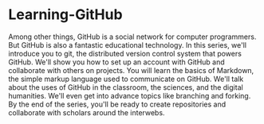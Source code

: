 Learning-GitHub
===============

Among other things, GitHub is a social network for computer programmers. But GitHub is also a fantastic educational technology. In this series, we'll introduce you to git, the distributed version control system that powers GitHub. We'll show you how to set up an account with GitHub and collaborate with others on projects. You will learn the basics of Markdown, the simple markup language used to communicate on GitHub. We'll talk about the uses of GitHub in the classroom, the sciences, and the digital humanities. We'll even get into advance topics like branching and forking. By the end of the series, you'll be ready to create repositories and collaborate with scholars around the interwebs.
